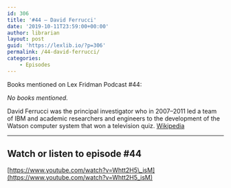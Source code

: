 ```yaml
---
id: 306
title: '#44 – David Ferrucci'
date: '2019-10-11T23:59:00+00:00'
author: librarian
layout: post
guid: 'https://lexlib.io/?p=306'
permalink: /44-david-ferrucci/
categories:
    - Episodes
---
```


Books mentioned on Lex Fridman Podcast #44:

*No books mentioned.*

David Ferrucci was the principal investigator who in 2007–2011 led a team of IBM and academic researchers and engineers to the development of the Watson computer system that won a television quiz. [Wikipedia](https://en.wikipedia.org/wiki/David_Ferrucci)

- - - - - -

## Watch or listen to episode #44

[https://www.youtube.com/watch?v=Whtt2H5\_isM](https://www.youtube.com/watch?v=Whtt2H5_isM)